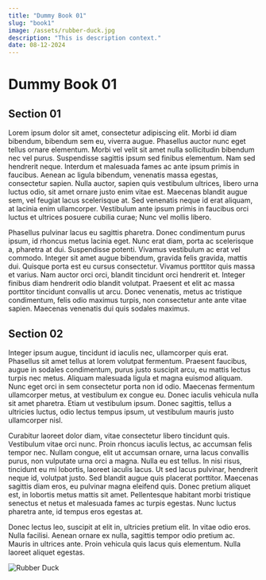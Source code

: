 ```yaml
---
title: "Dummy Book 01"
slug: "book1"
image: /assets/rubber-duck.jpg
description: "This is description context."
date: 08-12-2024
---
```


# Dummy Book 01

## Section 01

Lorem ipsum dolor sit amet, consectetur adipiscing elit. Morbi id diam bibendum, bibendum sem eu, viverra augue. Phasellus auctor nunc eget tellus ornare elementum. Morbi vel velit sit amet nulla sollicitudin bibendum nec vel purus. Suspendisse sagittis ipsum sed finibus elementum. Nam sed hendrerit neque. Interdum et malesuada fames ac ante ipsum primis in faucibus. Aenean ac ligula bibendum, venenatis massa egestas, consectetur sapien. Nulla auctor, sapien quis vestibulum ultrices, libero urna luctus odio, sit amet ornare justo enim vitae est. Maecenas blandit augue sem, vel feugiat lacus scelerisque at. Sed venenatis neque id erat aliquam, at lacinia enim ullamcorper. Vestibulum ante ipsum primis in faucibus orci luctus et ultrices posuere cubilia curae; Nunc vel mollis libero.

Phasellus pulvinar lacus eu sagittis pharetra. Donec condimentum purus ipsum, id rhoncus metus lacinia eget. Nunc erat diam, porta ac scelerisque a, pharetra at dui. Suspendisse potenti. Vivamus vestibulum ac erat vel commodo. Integer sit amet augue bibendum, gravida felis gravida, mattis dui. Quisque porta est eu cursus consectetur. Vivamus porttitor quis massa et varius. Nam auctor orci orci, blandit tincidunt orci hendrerit et. Integer finibus diam hendrerit odio blandit volutpat. Praesent et elit ac massa porttitor tincidunt convallis ut arcu. Donec venenatis, metus ac tristique condimentum, felis odio maximus turpis, non consectetur ante ante vitae sapien. Maecenas venenatis dui quis sodales maximus.

## Section 02

Integer ipsum augue, tincidunt id iaculis nec, ullamcorper quis erat. Phasellus sit amet tellus at lorem volutpat fermentum. Praesent faucibus, augue in sodales condimentum, purus justo suscipit arcu, eu mattis lectus turpis nec metus. Aliquam malesuada ligula et magna euismod aliquam. Nunc eget orci in sem consectetur porta non id odio. Maecenas fermentum ullamcorper metus, at vestibulum ex congue eu. Donec iaculis vehicula nulla sit amet pharetra. Etiam ut vestibulum ipsum. Donec sagittis, tellus a ultricies luctus, odio lectus tempus ipsum, ut vestibulum mauris justo ullamcorper nisl.

Curabitur laoreet dolor diam, vitae consectetur libero tincidunt quis. Vestibulum vitae orci nunc. Proin rhoncus iaculis lectus, ac accumsan felis tempor nec. Nullam congue, elit ut accumsan ornare, urna lacus convallis purus, non vulputate urna orci a magna. Nulla eu est tellus. In nisi risus, tincidunt eu mi lobortis, laoreet iaculis lacus. Ut sed lacus pulvinar, hendrerit neque id, volutpat justo. Sed blandit augue quis placerat porttitor. Maecenas sagittis diam eros, eu pulvinar magna eleifend quis. Donec pretium aliquet est, in lobortis metus mattis sit amet. Pellentesque habitant morbi tristique senectus et netus et malesuada fames ac turpis egestas. Nunc luctus pharetra ante, id tempus eros egestas at.

Donec lectus leo, suscipit at elit in, ultricies pretium elit. In vitae odio eros. Nulla facilisi. Aenean ornare ex nulla, sagittis tempor odio pretium ac. Mauris in ultrices ante. Proin vehicula quis lacus quis elementum. Nulla laoreet aliquet egestas.

![Rubber Duck](/assets/images/rubber-duck.jpg "Rubber Duck")
